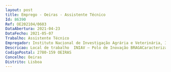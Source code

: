 ```yaml
--- 
layout: post
title: Emprego - Oeiras - Assistente Técnico
Id: 86390
Ref: OE202104/0603
DataAbertura: 2021-04-23
DataFecho: 2021-05-07
Trabalho: Assistente Técnico
Empregador: Instituto Nacional de Investigação Agrária e Veterinária, I.P.
Descricao: Local de trabalho  INIAV – Polo de Inovação BRAGACaracterização do Posto de Trabalho  Funções inerentes às cometidas ao apoio de laboratório no Banco Português de Germoplasma Vegetal (BPGV), nomeadamente    Preparação de material para análise e conservação   Receção de sementes e outros materiais para conservação    Organização e gestão documental digital e física    Apoio à implementação de projetos.Competências pessoais    Capacidade e resiliência na concretização eficaz e eficiente das tarefas que lhe são distribuídas    Autonomia e iniciativa na aplicação de métodos de organização e priorização da sua atividade    Facilidade e precisão de comunicação oral e escrita    Relacionamento interpessoal assente em atitude assertiva e facilitadora do relacionamento.Competências profissionais técnicas    Experiência no uso de ferramentas e aplicações MsOffice, nomeadamente Word e Excel   Experiência no uso de equipamentos laboratoriais     Conhecimento de línguas estrangeira na vertente oral e escrita, preferencial no idioma inglês.
CodigoPostal: 2780-159 OEIRAS
Concelho: Oeiras
Distrito: Lisboa
--- 
```

